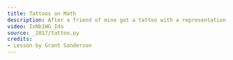 ```yaml
---
title: Tattoos on Math
description: After a friend of mine got a tattoo with a representation of the cosecant function, it got me thinking about how there's another sense in which this function is a tattoo on math, so to speak.
video: IxNb1WG_Ido
source: _2017/tattoo.py
credits:
- Lesson by Grant Sanderson
---
```

